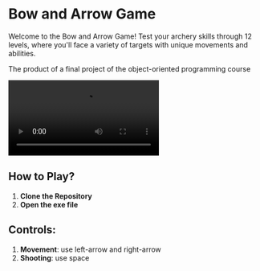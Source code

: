 # Bow and Arrow Game

Welcome to the Bow and Arrow Game! 
Test your archery skills through 12 levels, where you'll face a variety of targets with unique movements and abilities.

The product of a final project of the object-oriented programming course

![Example Video](./Video%20Example/BowAndArrow%20Gameplay.mp4)

## How to Play?

1. **Clone the Repository**
2. **Open the exe file**

## Controls:

1. **Movement**: use left-arrow and right-arrow
2. **Shooting**: use space



